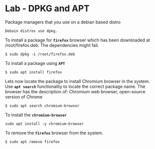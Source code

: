 # Lab - DPKG and APT


Package managers that you use on a debian based distro
```
Debain distros use dpkg.
```

To install a package for **`firefox`** browser which has been downloaded at /root/firefox.deb. The dependencies might fail.
```
$ sudo dpkg -i /root/firefox.deb
```

To install a package using **`APT`**
```
$ sudo apt install firefox
```

Lets now locate the package to install Chromium browser in the system. Use **`apt search`** functionality to locate the correct package name. The browser has the description of: Chromium web browser, open-source version of Chrome
```
$ sudo apt search chromium-browser
```

To install the **`chromium-browser`**
```
sudo apt install -y chromium-browser
```

To remove the **`firefox`** browser from the system.
```
$ sudo apt remove firefox
```

